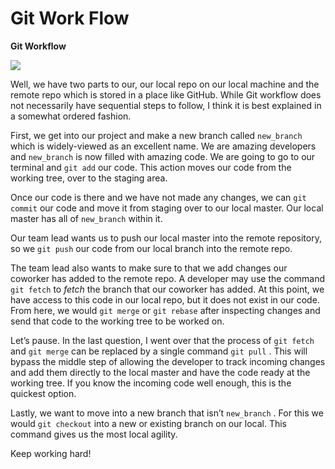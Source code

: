 # Git Work Flow

**Git Workflow**

![](https://miro.medium.com/v2/resize:fit:1400/1*W1LPtxxrJ0J1cq_Pv_OWbQ.png)

Well, we have two parts to our, our local repo on our local machine and the remote repo which is stored in a place like GitHub. While Git workflow does not necessarily have sequential steps to follow, I think it is best explained in a somewhat ordered fashion.

First, we get into our project and make a new branch called `new_branch` which is widely-viewed as an excellent name. We are amazing developers and `new_branch` is now filled with amazing code. We are going to go to our terminal and `git add` our code. This action moves our code from the working tree, over to the staging area.

Once our code is there and we have not made any changes, we can `git commit` our code and move it from staging over to our local master. Our local master has all of `new_branch` within it.

Our team lead wants us to push our local master into the remote repository, so we `git push` our code from our local branch into the remote repo.

The team lead also wants to make sure to that we add changes our coworker has added to the remote repo. A developer may use the command `git fetch` to _fetch_ the branch that our coworker has added. At this point, we have access to this code in our local repo, but it does not exist in our code. From here, we would `git merge` or `git rebase` after inspecting changes and send that code to the working tree to be worked on.

Let’s pause. In the last question, I went over that the process of `git fetch` and `git merge` can be replaced by a single command `git pull` . This will bypass the middle step of allowing the developer to track incoming changes and add them directly to the local master and have the code ready at the working tree. If you know the incoming code well enough, this is the quickest option.

Lastly, we want to move into a new branch that isn’t `new_branch` . For this we would `git checkout` into a new or existing branch on our local. This command gives us the most local agility.

Keep working hard!
